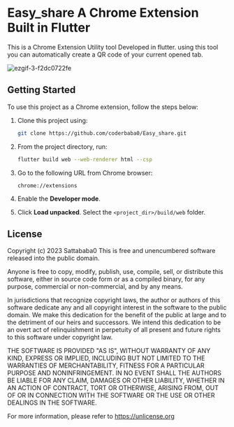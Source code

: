 # Easy_share A Chrome Extension Built in Flutter

This is a Chrome Extension Utility tool Developed in flutter. using this tool you can automatically create a QR code of your current opened tab. 

![ezgif-3-f2dc0722fe](https://github.com/coderbaba0/Easy_share/assets/128967105/53fde32a-3548-4178-87f2-e5a29b3f7a37)

## Getting Started


To use this project as a Chrome extension, follow the steps below:

1. Clone this project using:
   
    ```sh
    git clone https://github.com/coderbaba0/Easy_share.git
    ```

2. From the project directory, run:
   
   ```sh
   flutter build web --web-renderer html --csp
   ```

3. Go to the following URL from Chrome browser:
   
   ```url
   chrome://extensions
   ```

4. Enable the **Developer mode**.

5. Click **Load unpacked**. Select the `<project_dir>/build/web` folder.

## License

Copyright (c) 2023 Sattababa0
This is free and unencumbered software released into the public domain.

Anyone is free to copy, modify, publish, use, compile, sell, or
distribute this software, either in source code form or as a compiled
binary, for any purpose, commercial or non-commercial, and by any
means.

In jurisdictions that recognize copyright laws, the author or authors
of this software dedicate any and all copyright interest in the
software to the public domain. We make this dedication for the benefit
of the public at large and to the detriment of our heirs and
successors. We intend this dedication to be an overt act of
relinquishment in perpetuity of all present and future rights to this
software under copyright law.

THE SOFTWARE IS PROVIDED "AS IS", WITHOUT WARRANTY OF ANY KIND,
EXPRESS OR IMPLIED, INCLUDING BUT NOT LIMITED TO THE WARRANTIES OF
MERCHANTABILITY, FITNESS FOR A PARTICULAR PURPOSE AND NONINFRINGEMENT.
IN NO EVENT SHALL THE AUTHORS BE LIABLE FOR ANY CLAIM, DAMAGES OR
OTHER LIABILITY, WHETHER IN AN ACTION OF CONTRACT, TORT OR OTHERWISE,
ARISING FROM, OUT OF OR IN CONNECTION WITH THE SOFTWARE OR THE USE OR
OTHER DEALINGS IN THE SOFTWARE.

For more information, please refer to <https://unlicense.org>

